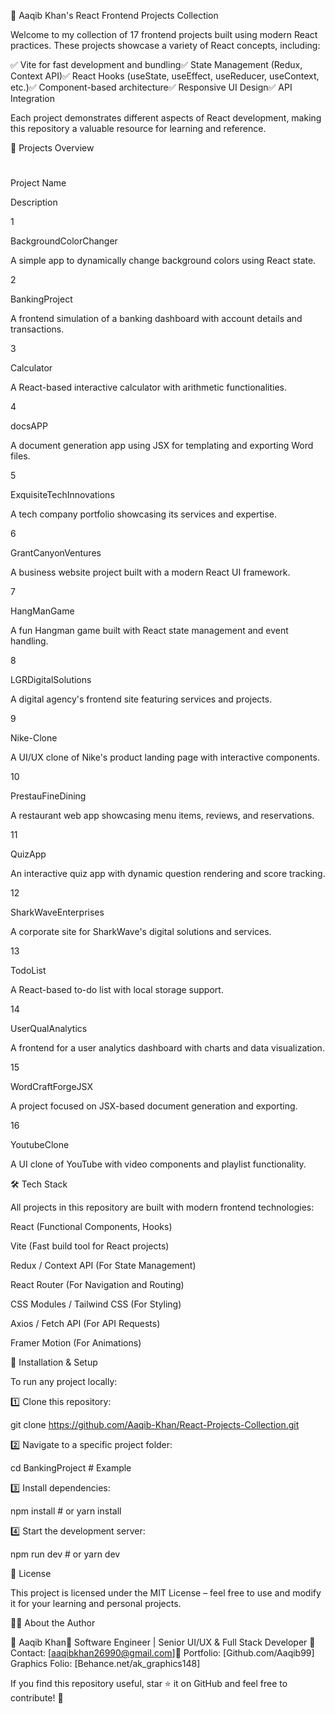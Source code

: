 🚀 Aaqib Khan's React Frontend Projects Collection

Welcome to my collection of 17 frontend projects built using modern React practices. These projects showcase a variety of React concepts, including:

✅ Vite for fast development and bundling✅ State Management (Redux, Context API)✅ React Hooks (useState, useEffect, useReducer, useContext, etc.)✅ Component-based architecture✅ Responsive UI Design✅ API Integration

Each project demonstrates different aspects of React development, making this repository a valuable resource for learning and reference.

📁 Projects Overview

#

Project Name

Description

1

BackgroundColorChanger

A simple app to dynamically change background colors using React state.

2

BankingProject

A frontend simulation of a banking dashboard with account details and transactions.

3

Calculator

A React-based interactive calculator with arithmetic functionalities.

4

docsAPP

A document generation app using JSX for templating and exporting Word files.

5

ExquisiteTechInnovations

A tech company portfolio showcasing its services and expertise.

6

GrantCanyonVentures

A business website project built with a modern React UI framework.

7

HangManGame

A fun Hangman game built with React state management and event handling.

8

LGRDigitalSolutions

A digital agency's frontend site featuring services and projects.

9

Nike-Clone

A UI/UX clone of Nike's product landing page with interactive components.

10

PrestauFineDining

A restaurant web app showcasing menu items, reviews, and reservations.

11

QuizApp

An interactive quiz app with dynamic question rendering and score tracking.

12

SharkWaveEnterprises

A corporate site for SharkWave's digital solutions and services.

13

TodoList

A React-based to-do list with local storage support.

14

UserQualAnalytics

A frontend for a user analytics dashboard with charts and data visualization.

15

WordCraftForgeJSX

A project focused on JSX-based document generation and exporting.

16

YoutubeClone

A UI clone of YouTube with video components and playlist functionality.

🛠️ Tech Stack

All projects in this repository are built with modern frontend technologies:

React (Functional Components, Hooks)

Vite (Fast build tool for React projects)

Redux / Context API (For State Management)

React Router (For Navigation and Routing)

CSS Modules / Tailwind CSS (For Styling)

Axios / Fetch API (For API Requests)

Framer Motion (For Animations)

🚀 Installation & Setup

To run any project locally:

1️⃣ Clone this repository:

 git clone https://github.com/Aaqib-Khan/React-Projects-Collection.git

2️⃣ Navigate to a specific project folder:

 cd BankingProject  # Example

3️⃣ Install dependencies:

 npm install  # or yarn install

4️⃣ Start the development server:

 npm run dev  # or yarn dev

📜 License

This project is licensed under the MIT License – feel free to use and modify it for your learning and personal projects.

🧑‍💻 About the Author

👋 Aaqib Khan💼 Software Engineer | Senior UI/UX & Full Stack Developer
📧 Contact: [aaqibkhan26990@gmail.com]🔗 
Portfolio: [Github.com/Aaqib99]
Graphics Folio: [Behance.net/ak_graphics148]

If you find this repository useful, star ⭐ it on GitHub and feel free to contribute! 🚀